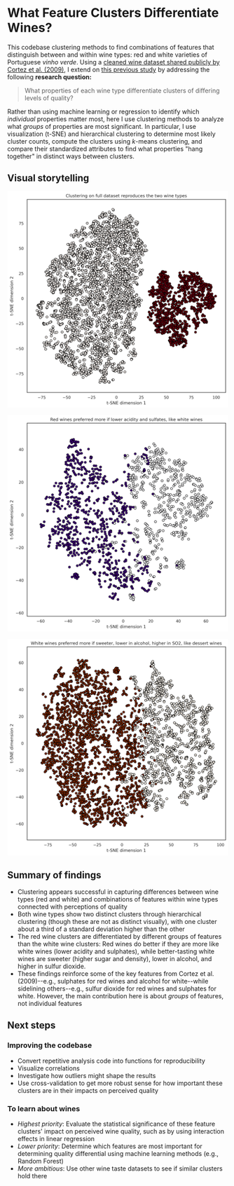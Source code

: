 # What Feature Clusters Differentiate Wines?

This codebase clustering methods to find combinations of features that distinguish between and within wine types: red and white varieties of Portuguese _vinho verde_. Using a [cleaned wine dataset shared publicly by Cortez et al. (2009)](https://www.kaggle.com/datasets/uciml/red-wine-quality-cortez-et-al-2009/), I extend on [this previous study](https://doi.org/10.1016/j.dss.2009.05.016) by addressing the following **research question:**

> What properties of each wine type differentiate clusters of differing levels of quality?

Rather than using machine learning or regression to identify which *individual* properties matter most, here I use clustering methods to analyze what *groups* of properties are most significant. In particular, I use visualization (t-SNE) and hierarchical clustering to determine most likely cluster counts, compute the clusters using *k*-means clustering, and compare their standardized attributes to find what properties "hang together" in distinct ways between clusters.


## Visual storytelling

![Clustering on full wine dataset](output/scatter_full.png)

![Clustering on red wines](output/scatter_red.png)

![Clustering on white wines](output/scatter_white.png)


## Summary of findings

* Clustering appears successful in capturing differences between wine types (red and white) and combinations of features within wine types connected with perceptions of quality
* Both wine types show two distinct clusters through hierarchical clustering (though these are not as distinct visually), with one cluster about a third of a standard deviation higher than the other
* The red wine clusters are differentiated by different groups of features than the white wine clusters: Red wines do better if they are more like white wines (lower acidity and sulphates), while better-tasting white wines are sweeter (higher sugar and density), lower in alcohol, and higher in sulfur dioxide.
* These findings reinforce some of the key features from Cortez et al. (2009)--e.g., sulphates for red wines and alcohol for white--while sidelining others--e.g., sulfur dioxide for red wines and sulphates for white. However, the main contribution here is about _groups_ of features, not individual features


## Next steps

### Improving the codebase

* Convert repetitive analysis code into functions for reproducibility
* Visualize correlations
* Investigate how outliers might shape the results
* Use cross-validation to get more robust sense for how important these clusters are in their impacts on perceived quality

### To learn about wines

* *Highest priority*: Evaluate the statistical significance of these feature clusters' impact on perceived wine quality, such as by using interaction effects in linear regression
* *Lower priority*: Determine which features are most important for determining quality differential using machine learning methods (e.g., Random Forest)
* *More ambitious*: Use other wine taste datasets to see if similar clusters hold there